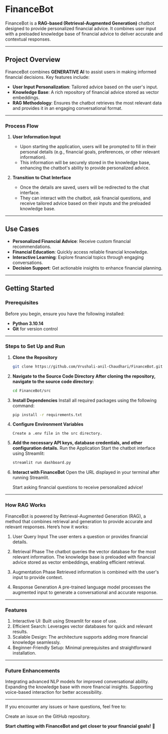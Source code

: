 # FinanceBot

FinanceBot is a **RAG-based (Retrieval-Augmented Generation)** chatbot designed to provide personalized financial advice. It combines user input with a preloaded knowledge base of financial advice to deliver accurate and contextual responses.

---

## Project Overview

FinanceBot combines **GENERATIVE AI** to assist users in making informed financial decisions. Key features include:

- **User Input Personalization**: Tailored advice based on the user's input.
- **Knowledge Base**: A rich repository of financial advice stored as vector embeddings.
- **RAG Methodology**: Ensures the chatbot retrieves the most relevant data and provides it in an engaging conversational format.


---

### Process Flow

1. **User Information Input**  
   - Upon starting the application, users will be prompted to fill in their personal details (e.g., financial goals, preferences, or other relevant information).  
   - This information will be securely stored in the knowledge base, enhancing the chatbot's ability to provide personalized advice.

2. **Transition to Chat Interface**  
   - Once the details are saved, users will be redirected to the chat interface.  
   - They can interact with the chatbot, ask financial questions, and receive tailored advice based on their inputs and the preloaded knowledge base.


---
## Use Cases

- **Personalized Financial Advice**: Receive custom financial recommendations.
- **Financial Education**: Quickly access reliable financial knowledge.
- **Interactive Learning**: Explore financial topics through engaging conversations.
- **Decision Support**: Get actionable insights to enhance financial planning.

---

## Getting Started

### Prerequisites

Before you begin, ensure you have the following installed:

- **Python 3.10.14**
- **Git** for version control

---

### Steps to Set Up and Run

1. **Clone the Repository**
   ```bash
   git clone https://github.com/Vrushali-anil-Chaudhari/FinanceBot.git

2. **Navigate to the Source Code Directory After cloning the repository, navigate to the source code directory:**
    ```bash
    cd FinanceBot/src

3. **Install Dependencies**
    Install all required packages using the following command:
    ```bash
    pip install -r requirements.txt

4. **Configure Environment Variables**
    ```
    Create a .env file in the src directory.
    ```

5. **Add the necessary API keys, database credentials, and other configuration details.**
    Run the Application Start the chatbot interface using Streamlit:
    ```bash
    streamlit run dashboard.py

6. **Interact with FinanceBot**
    Open the URL displayed in your terminal after running Streamlit.
    
    Start asking financial questions to receive personalized advice!

--- 

### How RAG Works

FinanceBot is powered by Retrieval-Augmented Generation (RAG), a method that combines retrieval and generation to provide accurate and relevant responses. Here’s how it works:

1. User Query Input
The user enters a question or provides financial details.

2. Retrieval Phase
The chatbot queries the vector database for the most relevant information.
The knowledge base is preloaded with financial advice stored as vector embeddings, enabling efficient retrieval.

3. Augmentation Phase
Retrieved information is combined with the user's input to provide context.

4. Response Generation
A pre-trained language model processes the augmented input to generate a conversational and accurate response.

---

### Features

1. Interactive UI: Built using Streamlit for ease of use.
2. Efficient Search: Leverages vector databases for quick and relevant results.
3. Scalable Design: The architecture supports adding more financial knowledge seamlessly.
4. Beginner-Friendly Setup: Minimal prerequisites and straightforward installation.

---

### Future Enhancements

Integrating advanced NLP models for improved conversational ability.
Expanding the knowledge base with more financial insights.
Supporting voice-based interaction for better accessibility.

---

If you encounter any issues or have questions, feel free to:

Create an issue on the GitHub repository.


**Start chatting with FinanceBot and get closer to your financial goals!** 🚀 
